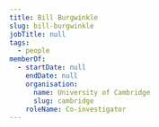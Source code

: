 ```yaml
---
title: Bill Burgwinkle
slug: bill-burgwinkle
jobTitle: null
tags:
  - people
memberOf:
  - startDate: null
    endDate: null
    organisation:
      name: University of Cambridge
      slug: cambridge
    roleName: Co-investigator
---
```

